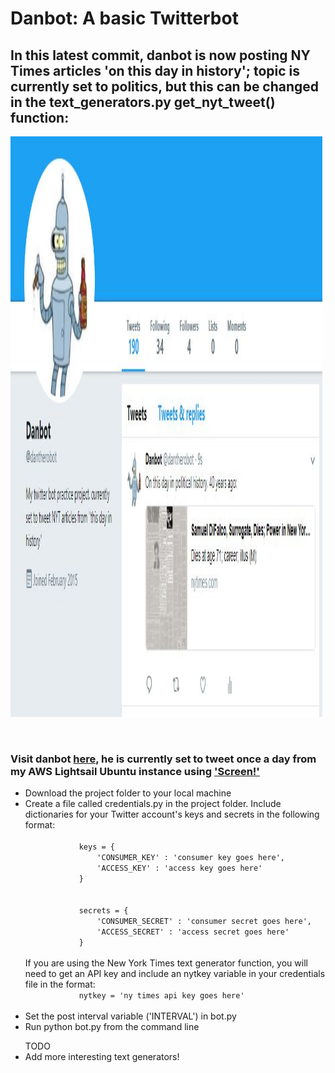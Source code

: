 <h1>Danbot: A basic Twitterbot</h1>
<h2>In this latest commit, danbot is now posting NY Times articles 'on this day in history'; topic is currently set to politics, but this can be changed in the text_generators.py get_nyt_tweet() function:
	<br>
</h2>
<p>
	<img src= "screenshot3.JPG" width="499" height="929" />
</p>
<br>
<h3>
	Visit danbot <a href='https://twitter.com/dantherobot' target='_blank'>here,</a> he is currently set to tweet once a day from my AWS Lightsail Ubuntu instance using <a href='https://www.vultr.com/docs/using-screen-on-ubuntu-14-04'>'Screen!'</a>
</h3>
<ul>
	<li>
		Download the project folder to your local machine
	</li>
	<li>
		Create a file called credentials.py in the project folder. Include dictionaries for your Twitter account's keys and secrets in the following format: <br>
		<code>
			keys = {
				'CONSUMER_KEY' : 'consumer key goes here',
				'ACCESS_KEY' : 'access key goes here'
			}
		</code>
		<br>
		<code>
			secrets = {
				'CONSUMER_SECRET' : 'consumer secret goes here',
				'ACCESS_SECRET' : 'access secret goes here'
			}
		</code>
		<br>
		If you are using the New York Times text generator function, you will need to get an API key and include an nytkey variable in your credentials file in the format:
		<code>
			nytkey = 'ny times api key goes here'
		</code>
	</li>
	<li>
		Set the post interval variable ('INTERVAL') in bot.py
	</li>
	<li>
		Run python bot.py from the command line
	</li>
</ul>

<ul>
	TODO
	<li>Add more interesting text generators!</li>
</ul>
